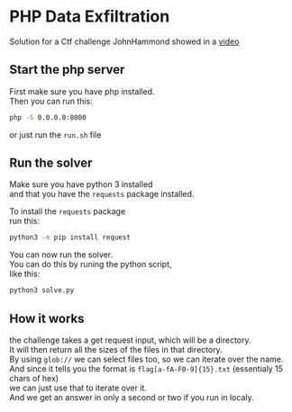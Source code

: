 # PHP Data Exfiltration
Solution for a Ctf challenge JohnHammond showed in a [video](https://www.youtube.com/watch?v=zK4VsJp3WGQ)  

## Start the php server
First make sure you have php installed.  
Then you can run this:  
```sh
php -S 0.0.0.0:8000
```
or just run the `run.sh` file  

## Run the solver
Make sure you have python 3 installed  
and that you have the `requests` package installed.  

To install the `requests` package  
run this:
```sh
python3 -m pip install request
```

You can now run the solver.  
You can do this by runing the python script,  
like this:
```sh
python3 solve.py
```

## How it works
the challenge takes a get request input, which will be a directory.  
It will then return all the sizes of the files in that directory.  
By using `glob://` we can select files too, so we can iterate over the name.  
And since it tells you the format is `flag[a-fA-F0-9]{15}.txt` (essentialy 15 chars of hex)  
we can just use that to iterate over it.  
And we get an answer in only a second or two if you run in localy.  
